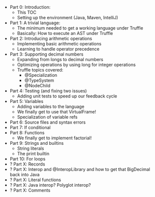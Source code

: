 - Part 0: Introduction:
  - This TOC
  - Setting up the environment (Java, Maven, IntelliJ)
- Part 1: A trivial language:
  - The minimum needed to get a working language under Truffle 
  - Basically: How to execute an AST under Truffle
- Part 2: Introducing arithmetic operations
  - Implementing basic arithmetic operations
  - Learning to handle operator precedence
- Part 3: Supporting decimal numbers
  - Expanding from longs to decimal numbers
  - Optimizing operations by using long for integer operations
  - Truffle topics covered:
    - @Specialization
	- @TypeSystem
	- @NodeChild
- Part 4: Testing (and fixing two issues)
  - Adding unit tests to speed up our feedback cycle
- Part 5: Variables
  - Adding variables to the language
  - We finally get to use that VirtualFrame!
  - Specialization of variable refs
- Part 6: Source files and syntax errors
- Part 7: If conditional
- Part 8: Functions
  - We finally get to implement factorial!
- Part 9: Strings and builtins
  - String literals
  - The print builtin
- Part 10: For loops
- ? Part X: Records
- ? Part X: Interop and @InteropLibrary and how to get that BigDecimal back into Java
- ? Part X: Literal functions
- ? Part X: Java interop? Polyglot interop?
- ? Part X: Comments
